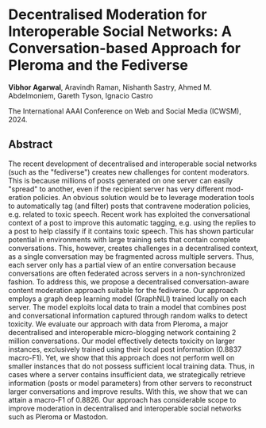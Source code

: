 # Decentralised Moderation for Interoperable Social Networks: A Conversation-based Approach for Pleroma and the Fediverse

**Vibhor Agarwal**, Aravindh Raman, Nishanth Sastry, Ahmed M. Abdelmoniem, Gareth Tyson, Ignacio Castro

The International AAAI Conference on Web and Social Media (ICWSM), 2024.

## Abstract

The recent development of decentralised and interoperable social networks (such as the "fediverse") creates new challenges for content moderators. This is because millions of posts generated on one server can easily "spread" to another, even if the recipient server has very different mod- eration policies. An obvious solution would be to leverage moderation tools to automatically tag (and filter) posts that contravene moderation policies, e.g. related to toxic speech. Recent work has exploited the conversational context of a post to improve this automatic tagging, e.g. using the replies to a post to help classify if it contains toxic speech. This has shown particular potential in environments with large training sets that contain complete conversations. This, however, creates challenges in a decentralised context, as a single conversation may be fragmented across multiple servers. Thus, each server only has a partial view of an entire conversation because conversations are often federated across servers in a non-synchronized fashion. To address this, we propose a decentralised conversation-aware content moderation approach suitable for the fediverse. Our approach employs a graph deep learning model (GraphNLI) trained locally on each server. The model exploits local data to train a model that combines post and conversational information captured through random walks to detect toxicity. We evaluate our approach with data from Pleroma, a major decentralised and interoperable micro-blogging network containing 2 million conversations. Our model effectively detects toxicity on larger instances, exclusively trained using their local post information (0.8837 macro-F1). Yet, we show that this approach does not perform well on smaller instances that do not possess sufficient local training data. Thus, in cases where a server contains insufficient data, we strategically retrieve information (posts or model parameters) from other servers to reconstruct larger conversations and improve results. With this, we show that we can attain a macro-F1 of 0.8826. Our approach has considerable scope to improve moderation in decentralised and interoperable social networks such as Pleroma or Mastodon.
